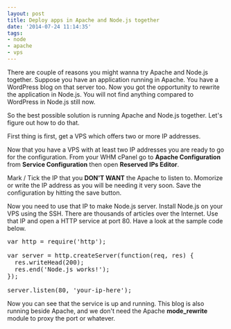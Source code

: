 ```yaml
---
layout: post
title: Deploy apps in Apache and Node.js together
date: '2014-07-24 11:14:35'
tags:
- node
- apache
- vps
---
```


There are couple of reasons you might wanna try Apache and Node.js together. Suppose you have an application running in Apache. You have a WordPress blog on that server too. Now you got the opportunity to rewrite the application in Node.js. You will not find anything compared to WordPress in Node.js still now.

So the best possible solution is running Apache and Node.js together. Let's figure out how to do that.

First thing is first, get a VPS which offers two or more IP addresses.

Now that you have a VPS with at least two IP addresses you are ready to go for the configuration. From your WHM cPanel go to **Apache Configuration** from **Service Configuration** then open **Reserved IPs Editor**.

Mark / Tick the IP that you **DON'T WANT** the Apache to listen to. Momorize or write the IP address as you will be needing it very soon. Save the configuration by hitting the save button.

Now you need to use that IP to make Node.js server. Install Node.js on your VPS using the SSH. There are thousands of articles over the Internet. Use that IP and open a HTTP service at port 80. Have a look at the sample code below.

<pre class="brush: javascript;">
var http = require('http');

var server = http.createServer(function(req, res) {
  res.writeHead(200);
  res.end('Node.js works!');
});

server.listen(80, 'your-ip-here');
</pre>

Now you can see that the service is up and running. This blog is also running beside Apache, and we don't need the Apache 	**mode_rewrite** module to proxy the port or whatever.